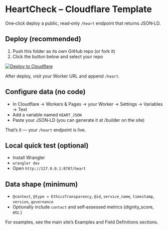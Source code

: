 # HeartCheck – Cloudflare Template

One‑click deploy a public, read‑only `/heart` endpoint that returns JSON‑LD.

## Deploy (recommended)

1. Push this folder as its own GitHub repo (or fork it)
2. Click the button below and select your repo

[![Deploy to Cloudflare](https://deploy.workers.dev/button)](https://deploy.workers.dev/?url=REPLACE_WITH_YOUR_REPO_URL)

After deploy, visit your Worker URL and append `/heart`.

## Configure data (no code)

- In Cloudflare → Workers & Pages → your Worker → Settings → Variables → Text
- Add a variable named `HEART_JSON`
- Paste your JSON‑LD (you can generate it at /builder on the site)

That’s it — your `/heart` endpoint is live.

## Local quick test (optional)

- Install Wrangler
- `wrangler dev`
- Open `http://127.0.0.1:8787/heart`

## Data shape (minimum)

- `@context`, `@type = EthicsTransparency`, `@id`, `service_name`, `timestamp`, `version`, `governance`
- Optionally include `contact` and self‑assessed metrics (dignity_score, etc.)

For examples, see the main site’s Examples and Field Definitions sections.
